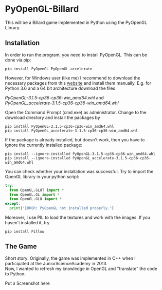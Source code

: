 # PyOpenGL-Billard
This will be a Billard game implemented in Python using the PyOpenGL Library.

## Installation
In order to run the program, you need to install PyOpenGL. This can be done via pip:
```
pip install PyOpenGL PyOpenGL_accelerate
```
However, for Windows user (like me) I recommend to download the necessary packages from this 
[website](https://www.lfd.uci.edu/~gohlke/pythonlibs/#pyopengl)
and install them manually. E.g. for Python 3.6 and a 64 bit architecture download the files

_PyOpenGL-3.1.5-cp36-cp36-win_amd64.whl_ and <br/>
_PyOpenGL_accelerate-3.1.5-cp36-cp36-win_amd64.whl_

Open the Command Prompt (cmd.exe) as administrator. Change to the download directory and install the packages by
```
pip install PyOpenGL-3.1.5-cp36-cp36-win_amd64.whl
pip install PyOpenGL_accelerate-3.1.5-cp36-cp36-win_amd64.whl
```
If the package is already installed, but doesn't work, then you have to ignore the currently installed package:
```
pip install --ignore-installed PyOpenGL-3.1.5-cp36-cp36-win_amd64.whl
pip install --ignore-installed PyOpenGL_accelerate-3.1.5-cp36-cp36-win_amd64.whl
```
You can check whether your installation was successful. Try to import the OpenGL library in your python script:
```python
try:
  from OpenGL.GLUT import *
  from OpenGL.GL import *
  from OpenGL.GLU import *
except:
  print("ERROR: PyOpenGL not installed properly.")
```
Moreover, I use PIL to load the textures and work with the images. If you haven't installed it, try
```
pip install Pillow
```
## The Game
Short story: Originally, the game was implemented in C++ when I participated at the JuniorScienceAcademy in 2013. <br/>
Now, I wanted to refresh my knowledge in OpenGL and "translate" the code to Python.

Put a Screenshot here
